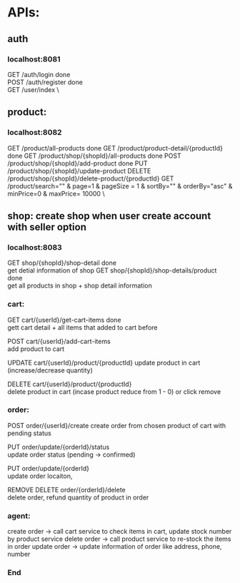 # APIs:

## auth
### localhost:8081
GET /auth/login done \
POST /auth/register done \
GET /user/index  \

## product:
### localhost:8082
GET /product/all-products done
GET /product/product-detail/{productId} done
GET /product/shop/{shopId}/all-products done
POST /product/shop/{shopId}/add-product done
PUT /product/shop/{shopId}/update-product
DELETE /product/shop/{shopId}/delete-product/{productId}
GET /product/search="" & page=1 & pageSize = 1 & sortBy="" & orderBy="asc" & minPrice=0 & maxPrice= 10000 \

## shop: create shop when user create account with seller option
### localhost:8083

GET shop/{shopId}/shop-detail done \
get detial information of shop
GET shop/{shopId}/shop-details/product done \
get all products in shop + shop detail information

### cart:
GET cart/{userId}/get-cart-items done \
gett cart detail + all items that added to cart before

POST cart/{userId}/add-cart-items \
add product to cart

UPDATE cart/{userId}/product/{productId}
update product in cart (increase/decrease quantity)

DELETE cart/{userId}/product/{productId} \
delete product in cart (incase product reduce from 1 - 0) or click remove

### order:
POST order/{userId}/create
create order from chosen product of cart with pending status

PUT order/update/{orderId}/status \
update order status (pending -> confirmed)

PUT order/update/{orderId} \
update order locaiton, 

REMOVE
DELETE order/{orderId}/delete \
delete order, refund quantity of product in order 


### agent:
create order -> call cart service to check items in cart, update stock number by product service
delete order -> call product service to re-stock the items in order
update order -> update information of order like address, phone, number
### End